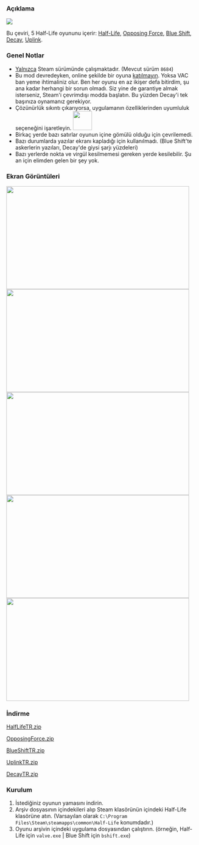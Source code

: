 ### Açıklama
![](https://cdn.cloudflare.steamstatic.com/steam/bundles/237/asp6kpl8s8s9xopt/header_586x192.jpg)

Bu çeviri, 5 Half-Life oyununu içerir:
[Half-Life](https://store.steampowered.com/app/70), [Opposing Force](https://store.steampowered.com/app/50), [Blue Shift](https://store.steampowered.com/app/130), [Decay](https://www.moddb.com/mods/half-life-decay), [Uplink](https://www.halflifeuplink.com/hlulsl).

### Genel Notlar
 - <ins>Yalnızca</ins> Steam sürümünde çalışmaktadır. (Mevcut sürüm `8684`)
-   Bu mod devredeyken, online şekilde bir oyuna  <ins>katılmayın</ins>. Yoksa VAC ban yeme ihtimaliniz olur. Ben her oyunu en az ikişer defa bitirdim, şu ana kadar herhangi bir sorun olmadı. Siz yine de garantiye almak isterseniz, Steam'i çevrimdışı modda başlatın. Bu yüzden Decay'i tek başınıza oynamanız gerekiyor.
-  Çözünürlük sıkıntı çıkarıyorsa, uygulamanın özelliklerinden uyumluluk seçeneğini işaretleyin. <img src="https://img.donanimhaber.com/upfiles/794792/66454e33-7d67-48fc-b0be-3520d8dc719e.jpeg" width="50" height="50" />
- Birkaç yerde bazı satırlar oyunun içine gömülü olduğu için çevrilemedi.
- Bazı durumlarda yazılar ekranı kapladığı için kullanılmadı. (Blue Shift'te askerlerin yazıları, Decay'de giysi şarjı yüzdeleri)
- Bazı yerlerde nokta ve virgül kesilmemesi gereken yerde kesilebilir. Şu an için elimden gelen bir şey yok.

### Ekran Görüntüleri
<img src="https://i.imgur.com/li0tszg.jpg" width="480" height="270" /> <img src="https://i.imgur.com/pB5aYFM.jpg" width="480" height="270" /> <img src="https://i.imgur.com/mp0kDtl.jpg" width="480" height="270" /> <img src="https://i.imgur.com/8gKEzvk.jpg" width="480" height="270" /> <img src="https://i.imgur.com/wfMd2n8.jpg" width="480" height="270" />

### İndirme
[HalfLifeTR.zip](https://github.com/qabRieL99/HalfLifeSerisiTurkce/files/5604479/HalfLifeTR.zip)

[OpposingForce.zip](https://github.com/qabRieL99/HalfLifeSerisiTurkce/files/5604480/OpposingForce.zip)

[BlueShiftTR.zip](https://github.com/qabRieL99/HalfLifeSerisiTurkce/files/5604482/BlueShiftTR.zip)

[UplinkTR.zip](https://github.com/qabRieL99/HalfLifeSerisiTurkce/files/5604481/UplinkTR.zip)

[DecayTR.zip](https://github.com/qabRieL99/HalfLifeSerisiTurkce/files/5604483/DecayTR.zip)

### Kurulum
 1. İstediğiniz oyunun yamasını indirin.
 2. Arşiv dosyasının içindekileri alıp Steam klasörünün içindeki Half-Life klasörüne atın. (Varsayılan olarak `C:\Program Files\Steam\steamapps\common\Half-Life` konumdadır.)
 3. Oyunu arşivin içindeki uygulama dosyasından çalıştırın. (örneğin, Half-Life için `valve.exe` | Blue Shift için `bshift.exe`)

